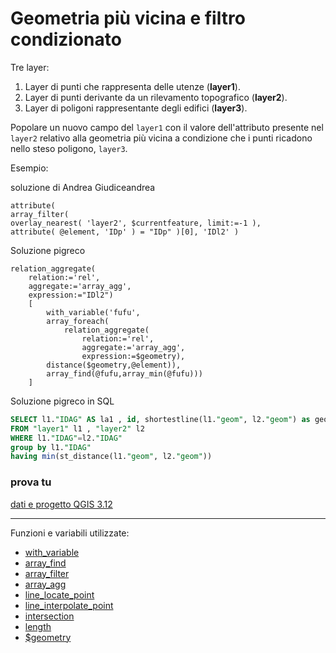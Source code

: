 # Geometria più vicina e filtro condizionato

Tre layer: 
1. Layer di punti che rappresenta delle utenze (**layer1**).
2. Layer di punti derivante da un rilevamento topografico (**layer2**).
3. Layer di poligoni rappresentante degli edifici (**layer3**).

Popolare un nuovo campo del `layer1` con il valore dell'attributo presente nel `layer2` relativo alla geometria più vicina a condizione che i punti ricadono nello steso poligono, `layer3`.

Esempio:

soluzione di Andrea Giudiceandrea
```
attribute( 
array_filter( 
overlay_nearest( 'layer2', $currentfeature, limit:=-1 ), 
attribute( @element, 'IDp' ) = "IDp" )[0], 'IDl2' )
```

Soluzione pigreco

```
relation_aggregate( 
	relation:='rel',
	aggregate:='array_agg',
	expression:="IDl2")
	[
		with_variable('fufu',
		array_foreach(
			relation_aggregate( 
				relation:='rel',
				aggregate:='array_agg',
				expression:=$geometry),
		distance($geometry,@element)),
		array_find(@fufu,array_min(@fufu)))
	]
```

Soluzione pigreco in SQL

```sql
SELECT l1."IDAG" AS la1 , id, shortestline(l1."geom", l2."geom") as geom
FROM "layer1" l1 , "layer2" l2 
WHERE l1."IDAG"=l2."IDAG"
group by l1."IDAG"
having min(st_distance(l1."geom", l2."geom"))
```

### prova tu

[dati e progetto QGIS 3.12](https://mega.nz/file/lUgwhIIA#gEwH2RpsdkNFGWM6qvqDFnXcMS6IIlfqhnkJnH3m164)

---

Funzioni e variabili utilizzate:

* [with_variable](../gr_funzioni/variabili/with_variable.md)
* [array_find](../gr_funzioni/array/array_unico.md#array_find)
* [array_filter](../gr_funzioni/array/array_unico.md#array_filter)
* [array_agg](../gr_funzioni/aggrega/aggrega_unico.md#array_agg)
* [line_locate_point](../gr_funzioni/geometria/geometria_unico.md#line_locate_point)
* [line_interpolate_point](../gr_funzioni/geometria/geometria_unico.md#line_interpolate_point)
* [intersection](../gr_funzioni/geometria/geometria_unico.md#intersection)
* [length](../gr_funzioni/geometria/geometria_unico.md#length)
* [$geometry](../gr_funzioni/geometria/geometria_unico.md#geometry)